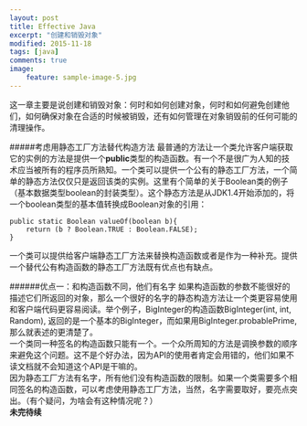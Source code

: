 ```yaml
---
layout: post
title: Effective Java 
excerpt: "创建和销毁对象"
modified: 2015-11-18
tags: [java]
comments: true
image:
    feature: sample-image-5.jpg
---
```


这一章主要是说创建和销毁对象：何时和如何创建对象，何时和如何避免创建他们，如何确保对象在合适的时候被销毁，还有如何管理在对象销毁前的任何可能的清理操作。

#####考虑用静态工厂方法替代构造方法
最普通的方法让一个类允许客户端获取它的实例的方法是提供一个**public**类型的构造函数。有一个不是很广为人知的技术应当被所有的程序员所熟知。一个类可以提供一个公有的静态工厂方法，一个简单的静态方法仅仅只是返回该类的实例。这里有个简单的关于Boolean类的例子（基本数据类型boolean的封装类型）。这个静态方法是从JDK1.4开始添加的，将一个boolean类型的基本值转换成Boolean对象的引用：

```
public static Boolean valueOf(boolean b){
	return (b ? Boolean.TRUE : Boolean.FALSE);
}
```
一个类可以提供给客户端静态工厂方法来替换构造函数或者是作为一种补充。提供一个替代公有构造函数的静态工厂方法既有优点也有缺点。

######优点一：和构造函数不同，他们有名字
如果构造函数的参数不能很好的描述它们所返回的对象，那么一个很好的名字的静态构造方法让一个类更容易使用和客户端代码更容易阅读。举个例子，BigInteger的构造函数BigInteger(int, int, Random), 返回的是一个基本的BigInteger，而如果用BigInteger.probablePrime,那么就表述的更清楚了。</br>
一个类同一种签名的构造函数只能有一个。一个众所周知的方法是调换参数的顺序来避免这个问题。这不是个好办法，因为API的使用者肯定会用错的，他们如果不读文档就不会知道这个API是干嘛的。</br>
因为静态工厂方法有名字，所有他们没有构造函数的限制。如果一个类需要多个相同签名的构造函数，可以考虑使用静态工厂方法，当然，名字需要取好，要亮点突出。（有个疑问，为啥会有这种情况呢？）</br>
**未完待续**